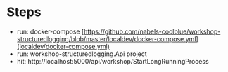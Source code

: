 # Steps

- run: docker-compose [https://github.com/nabels-coolblue/workshop-structuredlogging/blob/master/localdev/docker-compose.yml](localdev/docker-compose.yml)
- run: workshop-structuredlogging.Api project
- hit: http://localhost:5000/api/workshop/StartLongRunningProcess
